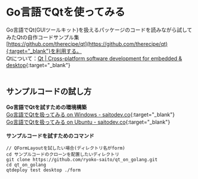 # Go言語でQtを使ってみる
Go言語でQt(GUIツールキット)を扱えるパッケージのコードを読みながら試してみたQtの自作コードサンプル集<br>
[https://github.com/therecipe/qt](https://github.com/therecipe/qt){:target="_blank"}を利用する。<br>
Qtについて：[Qt | Cross-platform software development for embedded &amp; desktop](https://www.qt.io/){:target="_blank"}<br><br>

## サンプルコードの試し方<br>
**Go言語でQtを試すための環境構築**<br>
[Go言語でQtを扱ってみる on Windows - saitodev.co](https://saitodev.co/article/Go%E8%A8%80%E8%AA%9E%E3%81%A7Qt%E3%82%92%E6%89%B1%E3%81%A3%E3%81%A6%E3%81%BF%E3%82%8B_on_Windows){:target="_blank"}<br>
[Go言語でQtを扱ってみる on Ubuntu - saitodev.co](https://saitodev.co/article/Go%E8%A8%80%E8%AA%9E%E3%81%A7Qt%E3%82%92%E6%89%B1%E3%81%A3%E3%81%A6%E3%81%BF%E3%82%8B_on_Ubuntu){:target="_blank"}
<br><br>
**サンプルコードを試すためのコマンド**
```
// QFormLayoutを試したい場合(ディレクトリ名がform)
cd サンプルコードのクローンを配置したいディレクトリ
git clone https://github.com/ryoko-saito/qt_on_golang.git
cd qt_on_golang
qtdeploy test desktop ./form
```
